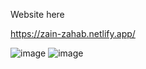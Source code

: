 Website here 

https://zain-zahab.netlify.app/

![image](https://github.com/user-attachments/assets/a3c46b0b-6cfd-4cb7-9db3-79042070f202)
![image](https://github.com/user-attachments/assets/a1e7682c-9815-4764-b7fc-5f7af20891db)
